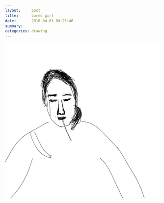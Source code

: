 ```yaml
---
layout:     post
title:      bored girl
date:       2016-04-01 00:23:46
summary:    
categories: drawing
---
```

![bored girl](/images/diary/bored-girl.png "my bad.")
